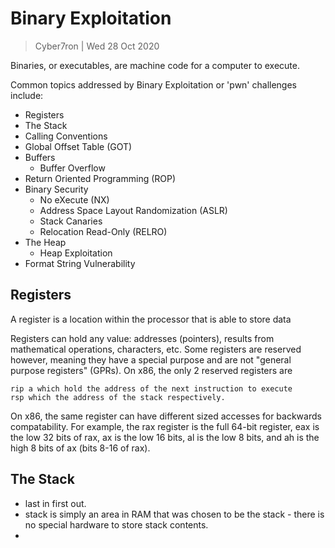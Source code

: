 # Binary Exploitation

> Cyber7ron | Wed 28 Oct 2020

Binaries, or executables, are machine code for a computer to execute. 

Common topics addressed by Binary Exploitation or 'pwn' challenges include:

* Registers
* The Stack
* Calling Conventions
* Global Offset Table (GOT)
* Buffers
    - Buffer Overflow
* Return Oriented Programming (ROP)
* Binary Security
    - No eXecute (NX)
    - Address Space Layout Randomization (ASLR)
    - Stack Canaries
    - Relocation Read-Only (RELRO)
* The Heap
    - Heap Exploitation
* Format String Vulnerability


## Registers

A register is a location within the processor that is able to store data

<p>Registers can hold any value: addresses (pointers), results from mathematical operations, characters, etc. Some registers are reserved however, meaning they have a special purpose and are not "general purpose registers" (GPRs). On x86, the only 2 reserved registers are</p>

```
rip a which hold the address of the next instruction to execute
rsp which the address of the stack respectively.
```

<p>On x86, the same register can have different sized accesses for backwards compatability. For example, the rax register is the full 64-bit register, eax is the low 32 bits of rax, ax is the low 16 bits, al is the low 8 bits, and ah is the high 8 bits of ax (bits 8-16 of rax).</p>

## The Stack

- last in first out.
- stack is simply an area in RAM that was chosen to be the stack - there is no special hardware to store stack contents.
- 